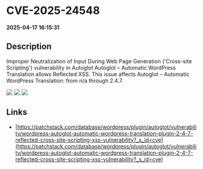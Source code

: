 # CVE-2025-24548

**2025-04-17 16:15:31**

## Description
Improper Neutralization of Input During Web Page Generation ('Cross-site Scripting') vulnerability in Autoglot Autoglot – Automatic WordPress Translation allows Reflected XSS. This issue affects Autoglot – Automatic WordPress Translation: from n/a through 2.4.7.

![](https://img.shields.io/static/v1?label=Score&message=7.1&color=red)
![](https://img.shields.io/static/v1?label=Severity&message=HIGH&color=red)
![](https://img.shields.io/static/v1?label=CWE&message=XSS&color=green)

## Links
- [https://patchstack.com/database/wordpress/plugin/autoglot/vulnerability/wordpress-autoglot-automatic-wordpress-translation-plugin-2-4-7-reflected-cross-site-scripting-xss-vulnerability?_s_id=cve](https://patchstack.com/database/wordpress/plugin/autoglot/vulnerability/wordpress-autoglot-automatic-wordpress-translation-plugin-2-4-7-reflected-cross-site-scripting-xss-vulnerability?_s_id=cve)

